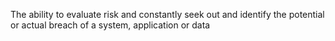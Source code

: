 The ability to evaluate risk and constantly seek out and identify the potential or actual breach of a system, application or data